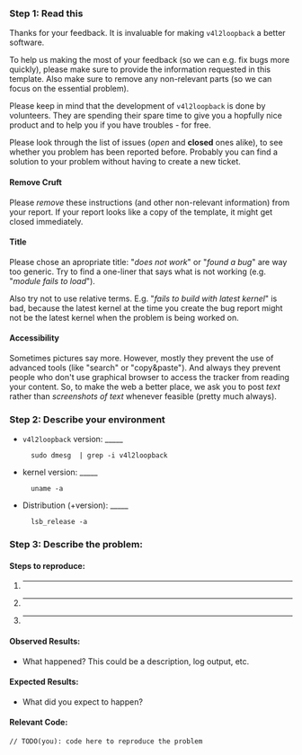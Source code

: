 ### Step 1: Read this

Thanks for your feedback. It is invaluable for making `v4l2loopback` a better
software.

To help us making the most of your feedback (so we can e.g. fix bugs more quickly), please make sure to provide the information requested in this template.
Also make sure to remove any non-relevant parts (so we can focus on the essential problem).

Please keep in mind that the development of `v4l2loopback` is done by volunteers.
They are spending their spare time to give you a hopfully nice product and to help you if you have troubles - for free.

Please look through the list of issues (*open* and **closed** ones alike), to see whether you problem has been reported before. Probably you can find a solution to your problem without having to create a new ticket.

#### Remove Cruft

Please *remove* these instructions (and other non-relevant information) from your report.
If your report looks like a copy of the template, it might get closed immediately.

#### Title
Please chose an apropriate title: "*does not work*" or "*found a bug*" are way too generic.
Try to find a one-liner that says what is not working (e.g. "*module fails to load*").

Also try not to use relative terms.
E.g. "*fails to build with latest kernel*" is bad, because the latest kernel at the time you create the bug report might not be the latest kernel when the problem is being worked on.

#### Accessibility
Sometimes pictures say more.
However, mostly they prevent the use of advanced tools (like "search" or "copy&paste").
And always they prevent people who don't use graphical browser to access the tracker from reading your content.
So, to make the web a better place, we ask you to post *text* rather than *screenshots of text* whenever feasible (pretty much always).


### Step 2: Describe your environment

  * `v4l2loopback` version: _____

          sudo dmesg  | grep -i v4l2loopback

  * kernel version: _____

          uname -a

  * Distribution (+version): _____

          lsb_release -a
  
### Step 3: Describe the problem:

#### Steps to reproduce:

  1. _____
  2. _____
  3. _____
  
#### Observed Results:

  * What happened?  This could be a description, log output, etc.
  
#### Expected Results:

  * What did you expect to happen?
  
#### Relevant Code:

  ```
  // TODO(you): code here to reproduce the problem
  ```

